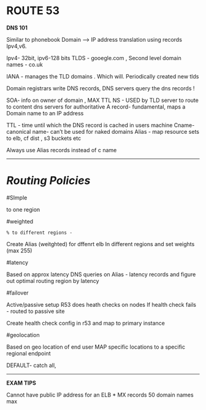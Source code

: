# ROUTE 53 

**DNS 101** 

Similar to phonebook
Domain —> IP address translation using records 
Ipv4,v6. 

Ipv4- 32bit, ipv6-128 bits
TLDS - gooegle.com , 
Second level domain names - co.uk
 
IANA - manages the TLD domains .  Which will. Periodically created new tlds

Domain registrars write DNS records, DNS servers query the dns records !

SOA- info on owner of domain , MAX TTL 
NS -  USED by TLD server to route to content dns servers for authoritative 
A record- fundamental, maps a Domain name to an IP address 

TTL - time until which the DNS record is cached in users machine 
Cname-  canonical name- can’t be used for naked domains 
Alias - map resource sets  to elb, cf dist , s3 buckets etc

Always use Alias records instead of c name
- - - -
#   *Routing Policies*  

#SImple

to one region

#weighted

    % to different regions - 
   Create Alias (weitghted)  for dffenrt elb In different regions and set weights (max 255)

#latency

Based on approx latency
DNS queries on Alias - latency records and figure out optimal routing region by latency 

#failover

Active/passive setup
R53 does heath checks on nodes
If health check fails - routed  to passive site 

Create health check config in r53 and map to primary instance 

#geolocation

Based on geo location of end user
MAP specific locations to a specific regional endpoint

DEFAULT- catch all, 

- - - -
**EXAM TIPS**

Cannot have public IP address for an ELB  * 
MX records
50 domain names max 
